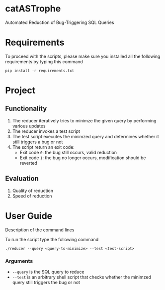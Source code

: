 # catASTrophe
Automated Reduction of Bug-Triggering SQL Queries

# Requirements
To proceed with the scripts, please make sure you installed all the following requirements by typing this command
```
pip install -r requirements.txt
```

# Project

## Functionality
1. The reducer iteratively tries to minimze the given query by performing various updates
2. The reducer invokes a test script
3. The test script executes the minimzed query and determines whether it still triggers a bug or not
4. The script return an exit code:
    * Exit code ``0``: the bug still occurs, valid reduction
    * Exit code ``1``: the bug no longer occurs, modification should be reverted


## Evaluation

1. Quality of reduction
2. Speed of reduction

# User Guide
Description of the command lines

To run the script type the following command
```
./reducer --query <query-to-minimize> --test <test-script>
```

### Arguments
* ``--query`` is the SQL query to reduce
* ``--test`` is an arbitrary shell script that checks whether the minimzed query still triggers the bug or not
